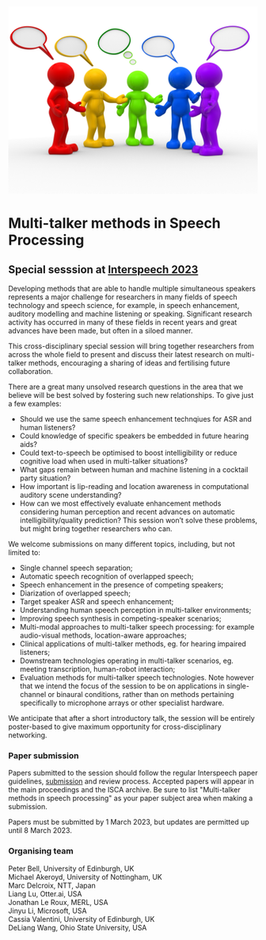 ![ (c) Can Stock Photo www.canstockphoto.com / coraMax.  Used with permission. ](canstockphoto8149776.jpg)

# Multi-talker methods in Speech Processing
## Special sesssion at [Interspeech 2023](https://www.interspeech2023.org) 

Developing methods that are able to handle multiple simultaneous speakers represents a major challenge for researchers in many fields of speech technology and speech science, for example, in speech enhancement, auditory modelling and machine listening or speaking.  Significant research activity has occurred in many of these fields in recent years and great advances have been made, but often in a siloed manner.    

This cross-disciplinary special session will bring together researchers from across the whole field to present and discuss their latest research on multi-talker methods, encouraging a sharing of ideas and fertilising future collaboration.

There are a great many unsolved research questions in the area that we believe will be best solved by fostering such new relationships.  To give just a few examples:
* Should we use the same speech enhancement technqiues for ASR and human listeners?
* Could knowledge of specific speakers be embedded in future hearing aids?
* Could text-to-speech be optimised to boost intelligibility or reduce cognitive load when used in multi-talker situations?
* What gaps remain between human and machine listening in a cocktail party situation?
* How important is lip-reading and location awareness in computational auditory scene understanding?
* How can we most effectively evaluate enhancement methods considering human perception and recent advances on automatic intelligibility/quality prediction?
This session won’t solve these problems, but might bring together researchers who can.   

We welcome submissions on many different topics, including, but not limited to:
* Single channel speech separation;
* Automatic speech recognition of overlapped speech;
* Speech enhancement in the presence of competing speakers;
* Diarization of overlapped speech;
* Target speaker ASR and speech enhancement;
* Understanding human speech perception in multi-talker environments;
* Improving speech synthesis in competing-speaker scenarios;
* Multi-modal approaches to multi-talker speech processing: for example audio-visual methods, location-aware approaches;
* Clinical applications of multi-talker methods, eg. for hearing impaired listeners;
* Downstream technologies operating in multi-talker scenarios, eg. meeting transcription, human-robot interaction;
* Evaluation methods for multi-talker speech technologies.
Note however that we intend the focus of the session to be on applications in single-channel or binaural conditions, rather than on methods pertaining specifically to microphone arrays or other specialist hardware. 

We anticipate that after a short introductory talk, the session will be entirely poster-based to give maximum opportunity for cross-disciplinary networking.

### Paper submission

Papers submitted to the session should follow the regular Interspeech paper guidelines, [submission](https://www.interspeech2023.org/paper-submission/) and review process.  Accepted papers will appear in the main proceedings and the ISCA archive.  Be sure to list "Multi-talker methods in speech processing" as your paper subject area when making a submission. 

Papers must be submitted by 1 March 2023, but updates are permitted up until 8 March 2023.

### Organising team

Peter Bell, University of Edinburgh, UK   
Michael Akeroyd, University of Nottingham, UK  
Marc Delcroix, NTT, Japan  
Liang Lu, Otter.ai, USA  
Jonathan Le Roux, MERL, USA  
Jinyu Li, Microsoft, USA  
Cassia Valentini, University of Edinburgh, UK  
DeLiang Wang, Ohio State University, USA  
